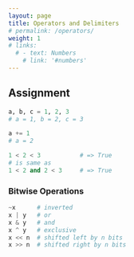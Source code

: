 ```yaml
---
layout: page
title: Operators and Delimiters
# permalink: /operators/
weight: 1
# links:
  # - text: Numbers
    # link: '#numbers'
---
```

## Assignment
``` python
a, b, c = 1, 2, 3
# a = 1, b = 2, c = 3

a += 1
# a = 2
```

``` python
1 < 2 < 3           # => True
# is same as
1 < 2 and 2 < 3     # => True
```

### Bitwise Operations
``` python
~x      # inverted
x | y   # or
x & y   # and
x ^ y   # exclusive
x << n  # shifted left by n bits
x >> n  # shifted right by n bits
```

